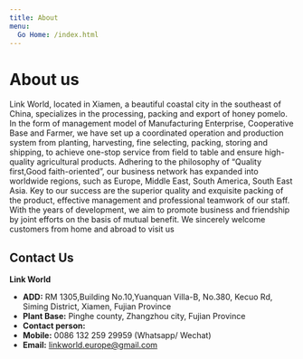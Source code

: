 ```yaml
---
title: About
menu:
  Go Home: /index.html
---
```


# About us

Link World, located in Xiamen, a beautiful coastal city in the southeast of China, specializes in the processing, packing and export of honey pomelo. 
In the form of management model of Manufacturing Enterprise, Cooperative Base and Farmer, we have set up a coordinated operation and production system from planting, harvesting, fine selecting, packing, storing and shipping, to achieve one-stop service from field to table and ensure high-quality agricultural products.
Adhering to the philosophy of “Quality first,Good faith-oriented”, our business network has expanded into worldwide regions, such as Europe, Middle East, South America, South East Asia. 
Key to our success are the superior quality and exquisite packing of the product, effective management and professional teamwork of our staff.
With the years of development, we aim to promote business and friendship by joint efforts on the basis of mutual benefit.
We sincerely welcome customers from home and abroad to visit us

## Contact Us

**Link World**

* __ADD:__ RM 1305,Building No.10,Yuanquan Villa-B, No.380, Kecuo Rd, Siming District, Xiamen, Fujian Province
* __Plant Base:__ Pinghe county, Zhangzhou city, Fujian Province
* __Contact person:__
* __Mobile:__ 0086 132 259 29959 (Whatsapp/ Wechat)
* __Email:__ linkworld.europe@gmail.com

